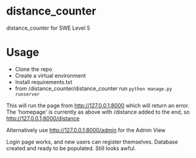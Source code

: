 # distance_counter
distance_counter for SWE Level 5

# Usage
- Clone the repo
- Create a virtual environment
- Install requirements.txt
- from /distance_counter/distance_counter run `python manage.py runserver`

This will run the page from http://127.0.0.1:8000 which will return an error.
The 'homepage' is currently as above with /distance added to the end, so http://127.0.0.1:8000/distance

Alternatively use http://127.0.0.1:8000/admin for the Admin View

Login page works, and new users can register themselves.
Database created and ready to be populated.
Still looks awful.